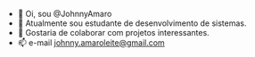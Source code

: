 - 👋 Oi, sou @JohnnyAmaro
- 🌱 Atualmente sou estudante de desenvolvimento de sistemas.
- 💞️ Gostaria de colaborar com projetos interessantes.
- 📫 e-mail johnny.amaroleite@gmail.com

<!---
JohnnyAmaro/JohnnyAmaro is a ✨ special ✨ repository because its `README.md` (this file) appears on your GitHub profile.
You can click the Preview link to take a look at your changes.
--->
